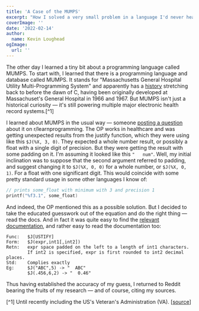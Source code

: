 ```yaml
---
title: 'A Case of the MUMPS'
excerpt: "How I solved a very small problem in a language I'd never heard of by referring to the docs."
coverImage: ''
date: '2022-02-14'
author:
  name: Kevin Loughead
ogImage:
  url: ''
---
```


The other day I learned a tiny bit about a programming language called MUMPS. To start with, I learned that there is a programming language and database called MUMPS. It stands for "Massachusetts General Hospital Utility Multi-Programming System" and apparently has a [history](https://en.wikipedia.org/wiki/MUMPS) stretching back to before the dawn of C, having been originally developed at Massachuset's General Hospital in 1966 and 1967. But MUMPS isn't just a historical curiosity — it's still powering multiple major electronic health record systems.[^1]

I learned about MUMPS in the usual way — someone [posting a question](https://www.reddit.com/r/learnprogramming/comments/sptqse/mumps_help_rounding/) about it on r/learnprogramming. The OP works in healthcare and was getting unexpected results from the justify function, which they were using like this `$J(%X, 3, 0)`. They expected a whole number result, or possibly a float with a single digit of precision. But they were getting the result with some padding on it. I'm assuming it looked like this `"   num"`. Well, my initial inclination was to suppose that the second argument referred to padding, and suggest changing it to `$J(%X, 0, 0)` for a whole number, or `$J(%X, 0, 1)`. For a float with one significant digit. This would coincide with some pretty standard usage in some other languages I know of:

```c
// prints some_float with minimum with 3 and precision 1
printf("%f3.1", some_float)
```

And indeed, the OP mentioned this as a possible solution. But I decided to take the educated guesswork out of the equation and do the right thing — read the docs. And in fact it was quite easy to find the [relevant documentation](http://mumps.sourceforge.net/docs.html#DJUSTIFY), and rather easy to read the documentation too:

```
Func:   $J[USTIFY]
Form:   $J(expr,int1[,int2])
Retn:   expr space padded on the left to a length of int1 characters.
        If int2 is specified, expr is first rounded to int2 decimal places.
Std:    Complies exactly
Eg:     $J("ABC",5) -> "  ABC"
        $J(.456,6,2) -> "  0.46"
```

Thus having established the accuracy of my guess, I returned to Reddit bearing the fruits of my research — and of course, citing my sources.


[^1] Until recently including the US's Veteran's Administration (VA). [[source](https://hspeakers.com/h-speakers-blog/2019/9/19/ehrs-have-the-mumps)] 

